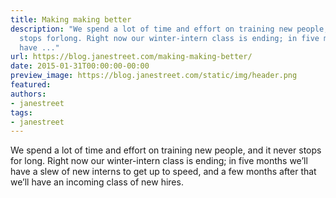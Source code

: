 ```yaml
---
title: Making making better
description: "We spend a lot of time and effort on training new people, and it never
  stops forlong. Right now our winter-intern class is ending; in five months we\u2019ll
  have ..."
url: https://blog.janestreet.com/making-making-better/
date: 2015-01-31T00:00:00-00:00
preview_image: https://blog.janestreet.com/static/img/header.png
featured:
authors:
- janestreet
tags:
- janestreet
---
```


<p>We spend a lot of time and effort on training new people, and it never stops for
long. Right now our winter-intern class is ending; in five months we&rsquo;ll have a
slew of new interns to get up to speed, and a few months after that we&rsquo;ll have
an incoming class of new hires.</p>



